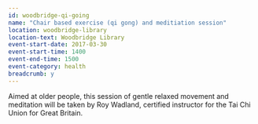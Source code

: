 ```yaml
---
id: woodbridge-qi-going
name: "Chair based exercise (qi gong) and meditiation session"
location: woodbridge-library
location-text: Woodbridge Library
event-start-date: 2017-03-30
event-start-time: 1400
event-end-time: 1500
event-category: health
breadcrumb: y
---
```


Aimed at older people, this session of gentle relaxed movement and meditation will be taken by Roy Wadland, certified instructor for the Tai Chi Union for Great Britain.
